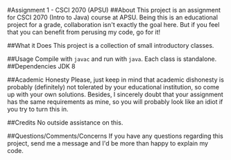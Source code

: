 #Assignment 1 - CSCI 2070 (APSU)
##About
This project is an assignment for CSCI 2070 (Intro to Java) course at APSU. Being this is an educational project for a grade, collaboration isn't exactly the goal here. But if you feel that you can benefit from perusing my code, go for it! 

##What it Does
This project is a collection of small introductory classes.

##Usage
Compile with `javac` and run with `java`. Each class is standalone.
##Dependencies
JDK 8

##Academic Honesty
Please, just keep in mind that academic dishonesty is probably (definitely) not tolerated by your educational institution, so come up with your own solutions. Besides, I sincerely doubt that your assignment has the same requirements as mine, so you will probably look like an idiot if you try to turn this in.

##Credits
No outside assistance on this.

##Questions/Comments/Concerns
If you have any questions regarding this project, send me a message and I'd be more than happy to explain my code.

